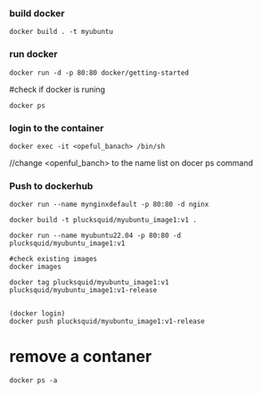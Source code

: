 ### build docker
  ```
docker build . -t myubuntu 
  ```

### run docker
  ```
docker run -d -p 80:80 docker/getting-started
  ```
  
#check if docker is runing 
  ```
docker ps
  ```

### login to the container
  ```
docker exec -it <opeful_banach> /bin/sh 
  ```
//change <openful_banch> to the name list on docer ps command


### Push to dockerhub
  ```
docker run --name mynginxdefault -p 80:80 -d nginx

docker build -t plucksquid/myubuntu_image1:v1 .

docker run --name myubuntu22.04 -p 80:80 -d plucksquid/myubuntu_image1:v1

#check existing images
docker images

docker tag plucksquid/myubuntu_image1:v1 plucksquid/myubuntu_image1:v1-release


(docker login)
docker push plucksquid/myubuntu_image1:v1-release
  ```

# remove a contaner
  ```
  docker ps -a
  
  ```
